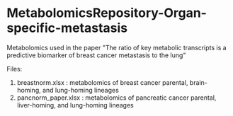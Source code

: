# MetabolomicsRepository-Organ-specific-metastasis
Metabolomics used in the paper "The ratio of key metabolic transcripts is a predictive biomarker of breast cancer metastasis to the lung"

Files: 
1. breastnorm.xlsx : metabolomics of breast cancer parental, brain-homing, and lung-homing lineages
2. pancnorm_paper.xlsx : metabolomics of pancreatic cancer parental, liver-homing, and lung-homing lineages
